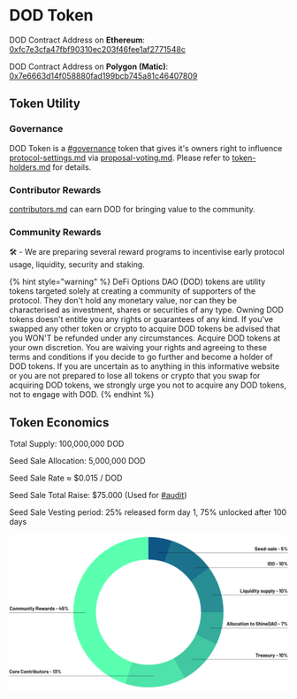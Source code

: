 # DOD Token

DOD Contract Address on **Ethereum**: [0xfc7e3cfa47fbf90310ec203f46fee1af2771548c](https://etherscan.io/token/0xfc7e3cfa47fbf90310ec203f46fee1af2771548c?a=0x6950429826459dc2b8c3fcc1a07b6fb6eca192b9)

DOD Contract Address on **Polygon (Matic)**: [0x7e6663d14f058880fad199bcb745a81c46407809](https://polygonscan.com/token/0x7e6663d14f058880fad199bcb745a81c46407809?a=0xEea5B2889BF36695d45bFD2071c2499065831B0A)



## Token Utility

### Governance

DOD Token is a [#governance](dod-token.md#governance "mention") token that gives it's owners right to influence [protocol-settings.md](../protocol/governance/protocol-settings.md "mention") via [proposal-voting.md](../protocol/governance/proposal-voting.md "mention"). Please refer to [token-holders.md](../protocol/roles/token-holders.md "mention") for details.

### Contributor Rewards

[contributors.md](contributors.md "mention") can earn DOD for bringing value to the community.

### Community Rewards

🛠  - We are preparing several reward programs to incentivise early protocol usage, liquidity, security and staking.

{% hint style="warning" %}
DeFi Options DAO (DOD) tokens are utility tokens targeted solely at creating a community of supporters of the protocol. They don't hold any monetary value, nor can they be characterised as investment, shares or securities of any type. Owning DOD tokens doesn't entitle you any rights or guarantees of any kind. If you've swapped any other token or crypto to acquire DOD tokens be advised that you WON'T be refunded under any circumstances. Acquire DOD tokens at your own discretion. You are waiving your rights and agreeing to these terms and conditions if you decide to go further and become a holder of DOD tokens. If you are uncertain as to anything in this informative website or you are not prepared to lose all tokens or crypto that you swap for acquiring DOD tokens, we strongly urge you not to acquire any DOD tokens, not to engage with DOD.
{% endhint %}

## Token Economics

Total Supply: 100,000,000 DOD

Seed Sale Allocation: 5,000,000 DOD

Seed Sale Rate ≈ $0.015 / DOD

Seed Sale Total Raise: $75.000 (Used for [#audit](../security.md#audit "mention"))

Seed Sale Vesting period: 25% released form day 1, 75% unlocked after 100 days

![](../.gitbook/assets/token-economics.png)



